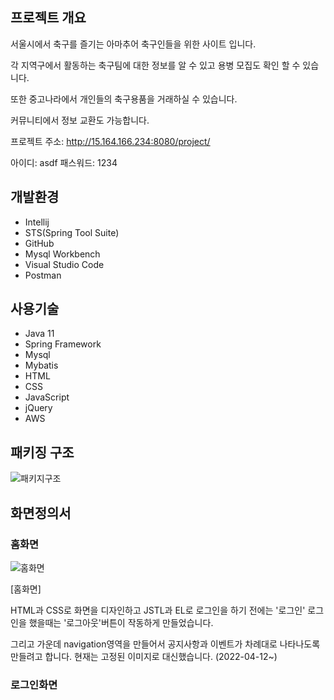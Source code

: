 
## 프로젝트 개요

서울시에서 축구를 즐기는 아마추어 축구인들을 위한 사이트 입니다.

각 지역구에서 활동하는 축구팀에 대한 정보를 알 수 있고 용병 모집도 확인 할 수 있습니다.

또한 중고나라에서 개인들의 축구용품을 거래하실 수 있습니다.

커뮤니티에서 정보 교환도 가능합니다.

프로젝트 주소: http://15.164.166.234:8080/project/

아이디: asdf
패스워드: 1234

## 개발환경

* Intellij
* STS(Spring Tool Suite)
* GitHub
* Mysql Workbench
* Visual Studio Code
* Postman

## 사용기술

* Java 11
* Spring Framework
* Mysql
* Mybatis
* HTML
* CSS
* JavaScript
* jQuery
* AWS
## 패키징 구조
![패키지구조](https://user-images.githubusercontent.com/95623005/162899156-cb865559-88f0-4b00-bb9c-ad81b27aff18.png)

## 화면정의서


### 홈화면 
![홈화면](https://user-images.githubusercontent.com/95623005/162899980-48797753-6935-45f2-833e-a1a28740ea17.png)

[홈화면]

HTML과 CSS로 화면을 디자인하고 JSTL과 EL로 로그인을 하기 전에는 '로그인' 로그인을 했을때는 '로그아웃'버튼이 작동하게 만들었습니다.

그리고 가운데 navigation영역을 만들어서 공지사항과 이벤트가 차례대로 나타나도록 만들려고 합니다. 현재는 고정된 이미지로 대신했습니다. (2022-04-12~)

### 로그인화면

